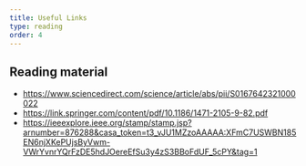 ```yaml
---
title: Useful Links
type: reading
order: 4
---
```


## Reading material
* <https://www.sciencedirect.com/science/article/abs/pii/S0167642321000022>
* <https://link.springer.com/content/pdf/10.1186/1471-2105-9-82.pdf>
* <https://ieeexplore.ieee.org/stamp/stamp.jsp?arnumber=876288&casa_token=t3_vJU1MZzoAAAAA:XFmC7USWBN185EN6njXKePUjsByVwm-VWrYvnrYQrFzDE5hdJOereEfSu3y4zS3BBoFdUF_5cPY&tag=1>

